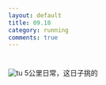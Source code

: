 ```yaml
---
layout: default
title: 09.18
category: running
comments: true
---
```


# 

![tu](http://ww2.sinaimg.cn/mw690/6f923d17gw1ewfspi7f7sj20hs0qo4fw.jpg)
5公里日常，这日子挑的
